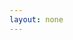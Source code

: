 ```yaml
---
layout: none
--- 
```


<html>
<head>
    <title>Zoom en Aladin</title>
    <script type="text/javascript" src="https://aladin.cds.unistra.fr/AladinLite/api/v3/latest/aladin.js" charset="utf-8"></script>
    <script src="https://code.jquery.com/jquery-3.6.0.min.js"></script>
    <style>
        /* Default styles */
        #aladin-lite-div {
            width: 100%;
            height: 70vh; /* Use relative height for better fit */
            margin: auto;
        }

        /* Centered title */
        h1 {
            text-align: center;
        }

        /* Survey buttons container */
        .survey-buttons {
            text-align: center;
            margin-top: 20px;
        }

        .survey-buttons input {
            margin: 0 10px;
        }

        /* Coordinates input and button */
        .coord-input {
            text-align: center;
            margin-top: 20px;
        }

        /* Styles for smaller screens (phones) */
        @media only screen and (max-width: 600px) {
            #aladin-lite-div {
                width: 100%;
                height: 700px;
            }

            .survey-buttons, .coord-input {
                display: flex;
                justify-content: center;
                flex-wrap: wrap;
            }

            .survey-buttons input, .coord-input input, .coord-input select {
                margin: 5px;
            }
        }
    </style>
</head>
<body>

    <!-- Aladin Lite viewer -->
    <div id="aladin-lite-div"></div>

    <!-- Survey selection buttons -->
    <div class="survey-buttons">
        <input id="DSS" type="radio" name="survey" value="P/DSS2/color" checked><label for="DSS">DSS color</label>
        <input id="2MASS" type="radio" name="survey" value="P/2MASS/color"><label for="2MASS">2MASS</label>
        <input id="allwise" type="radio" name="survey" value="P/allWISE/color"><label for="allwise">AllWISE</label>
    </div>

    <!-- Coordinate input fields, suggestions, and button -->
    <div class="coord-input">
        <select id="object-select">
            <option value="" disabled selected>Elige un objeto popular</option>
            <option value="10.6847083 41.2690650">Andrómeda (M31)</option>
            <option value="201.3650633 -43.0191122">Omega Centauri</option>
            <option value="83.8220833 -5.3911111">Nebulosa de Orión (M42)</option>
            <option value="187.2779159 2.0523872">Cúmulo de Virgo (M87)</option>
            <option value="271.259639 -24.417031">SMACS 0723</option>
        </select>
        <input id="ra" type="text" placeholder="Enter RA (degrees)" />
        <input id="dec" type="text" placeholder="Enter Dec (degrees)" />
        <button id="start-zoom">Hacer Zoom</button>
    </div>

    <!-- JavaScript -->
    <script>
        $(document).ready(function() {
            // Initialize AladinLite with a large FoV
            let aladin = A.aladin('#aladin-lite-div', {
                survey: "P/DSS2/color",
                fov: 360,  // Start with a large FoV (60 degrees)
                target: "83.8220833 -5.3911111"  // Initial coordinates to center on
            });

            let finalFov = 1.5;  // Final FoV after zooming in
            let zoomSpeed = 0.98;  // Zoom speed factor (closer to 1 means slower zoom)
            let intervalTime = 50;  // Time in milliseconds between each zoom step
            let zoomInterval;

            // Function to start the zoom animation
            function startZoom(targetCoords) {
                clearInterval(zoomInterval);  // Clear any previous zoom intervals
                aladin.gotoObject(targetCoords);  // Go to the new coordinates
                aladin.setFov(60);  // Reset the FoV to the initial large value

                zoomInterval = setInterval(function() {
                    let currentFov = aladin.getFov()[0];  // Get the current FoV
                    
                    if (currentFov > finalFov) {
                        // Zoom in by reducing the FoV
                        aladin.setFov(currentFov * zoomSpeed);
                    } else {
                        // Stop the zooming animation
                        clearInterval(zoomInterval);
                        // Optionally, center precisely on the target object
                        aladin.gotoObject(targetCoords);
                    }
                }, intervalTime);
            }

            // Automatic zoom after 5 seconds
            setTimeout(function() {
                let targetCoords = "83.8220833 -5.3911111";  // Coordinates
                startZoom(targetCoords);
            }, 5000);

            // Event handler for the Start Zoom button
            $('#start-zoom').click(function() {
                let ra = $('#ra').val().trim();
                let dec = $('#dec').val().trim();
                
                if (ra && dec) {
                    let targetCoords = `${ra} ${dec}`;
                    startZoom(targetCoords);
                } else {
                    alert("Please enter valid RA and Dec coordinates.");
                }
            });

            // Event handler for the object selection dropdown
            $('#object-select').change(function() {
                let coords = $(this).val().split(" ");
                $('#ra').val(coords[0]);
                $('#dec').val(coords[1]);
            });

            // Update survey image on radio button change
            $('input[name=survey]').change(function() {
                let selectedSurvey = $(this).val();
                aladin.setImageSurvey(selectedSurvey);
            });
        });
    </script>
</body>
</html>
